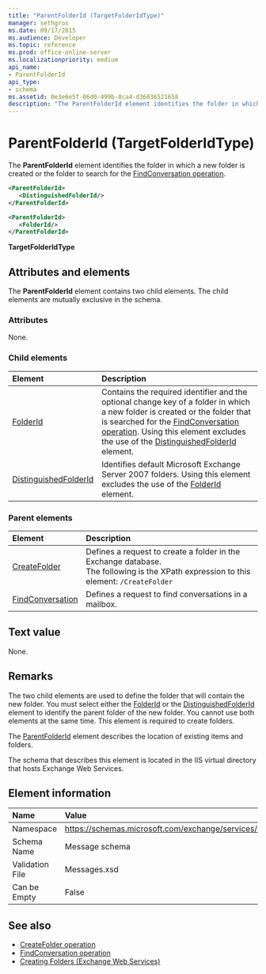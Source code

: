 ```yaml
---
title: "ParentFolderId (TargetFolderIdType)"
manager: sethgros
ms.date: 09/17/2015
ms.audience: Developer
ms.topic: reference
ms.prod: office-online-server
ms.localizationpriority: medium
api_name:
- ParentFolderId
api_type:
- schema
ms.assetid: 0e3e6e5f-06d0-499b-8ca4-d36036521658
description: "The ParentFolderId element identifies the folder in which a new folder is created or the folder to search for the FindConversation operation."
---
```


# ParentFolderId (TargetFolderIdType)

The **ParentFolderId** element identifies the folder in which a new folder is created or the folder to search for the [FindConversation operation](findconversation-operation.md).
  
```xml
<ParentFolderId>
   <DistinguishedFolderId/>
</ParentFolderId>
```

```xml
<ParentFolderId>
   <FolderId/> 
</ParentFolderId>
```

**TargetFolderIdType**

## Attributes and elements

The **ParentFolderId** element contains two child elements. The child elements are mutually exclusive in the schema. 
  
### Attributes

None.
  
### Child elements

|**Element**|**Description**|
|:-----|:-----|
|[FolderId](folderid.md) <br/> |Contains the required identifier and the optional change key of a folder in which a new folder is created or the folder that is searched for the [FindConversation operation](findconversation-operation.md). Using this element excludes the use of the [DistinguishedFolderId](distinguishedfolderid.md) element.  <br/> |
|[DistinguishedFolderId](distinguishedfolderid.md) <br/> |Identifies default Microsoft Exchange Server 2007 folders. Using this element excludes the use of the [FolderId](folderid.md) element.  <br/> |
   
### Parent elements

|**Element**|**Description**|
|:-----|:-----|
|[CreateFolder](createfolder.md) <br/> |Defines a request to create a folder in the Exchange database.  <br/> The following is the XPath expression to this element:  `/CreateFolder` <br/> |
|[FindConversation](findconversation.md) <br/> |Defines a request to find conversations in a mailbox.  <br/> |
   
## Text value

None.
  
## Remarks

The two child elements are used to define the folder that will contain the new folder. You must select either the [FolderId](folderid.md) or the [DistinguishedFolderId](distinguishedfolderid.md) element to identify the parent folder of the new folder. You cannot use both elements at the same time. This element is required to create folders. 
  
The [ParentFolderId](parentfolderid.md) element describes the location of existing items and folders. 
  
The schema that describes this element is located in the IIS virtual directory that hosts Exchange Web Services.
  
## Element information

|**Name**|**Value**|
|:-----|:-----|
|Namespace  <br/> |https://schemas.microsoft.com/exchange/services/2006/messages  <br/> |
|Schema Name  <br/> |Message schema  <br/> |
|Validation File  <br/> |Messages.xsd  <br/> |
|Can be Empty  <br/> |False  <br/> |
   
## See also

- [CreateFolder operation](createfolder-operation.md)
- [FindConversation operation](findconversation-operation.md)
- [Creating Folders (Exchange Web Services)](https://msdn.microsoft.com/library/3b15b0ec-8691-45ed-9a24-a91ff732d6cf%28Office.15%29.aspx)

